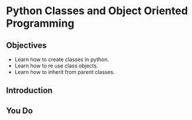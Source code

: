 # Python Classes and Object Oriented Programming

## Objectives

- Learn how to create classes in python.
- Learn how to re use class objects.
- Learn how to inherit from parent classes.

## Introduction

## You Do
